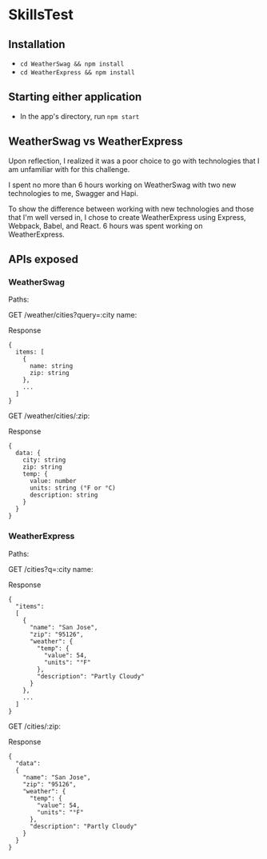 # SkillsTest

## Installation
- `cd WeatherSwag && npm install`
- `cd WeatherExpress && npm install`

## Starting either application
- In the app's directory, run `npm start`

## WeatherSwag vs WeatherExpress
Upon reflection, I realized it was a poor choice to go with technologies that I am unfamiliar with for this challenge.

I spent no more than 6 hours working on WeatherSwag with two new technologies to me, Swagger and Hapi.

To show the difference between working with new technologies and those that I'm well versed in, I chose to create WeatherExpress using Express, Webpack, Babel, and React. 6 hours was spent working on WeatherExpress.

## APIs exposed
### WeatherSwag
Paths:

GET /weather/cities?query=:city name:

Response
```
{
  items: [
    {
      name: string
      zip: string
    },
    ...
  ]
}
```

GET /weather/cities/:zip:

Response
```
{
  data: {
    city: string
    zip: string
    temp: {
      value: number
      units: string (°F or °C)
      description: string
    }
  }
}
```

### WeatherExpress
Paths:

GET /cities?q=:city name:

Response
```
{
  "items":
  [
    {
      "name": "San Jose",
      "zip": "95126",
      "weather": {
        "temp": {
          "value": 54,
          "units": "°F"
        },
        "description": "Partly Cloudy"
      }
    },
    ...
  ]
}
```

GET /cities/:zip:

Response
```
{
  "data":
  {
    "name": "San Jose",
    "zip": "95126",
    "weather": {
      "temp": {
        "value": 54,
        "units": "°F"
      },
      "description": "Partly Cloudy"
    }
  }
}
```
